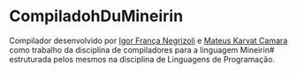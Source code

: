 # CompiladohDuMineirin  

Compilador desenvolvido por [Igor França Negrizoli](https://github.com/igorFNegrizoli) e [Mateus Karvat Camara](https://github.com/MahatKC) como trabalho da disciplina de compiladores para a linguagem Mineirin# estruturada pelos mesmos na disciplina de Linguagens de Programação.
